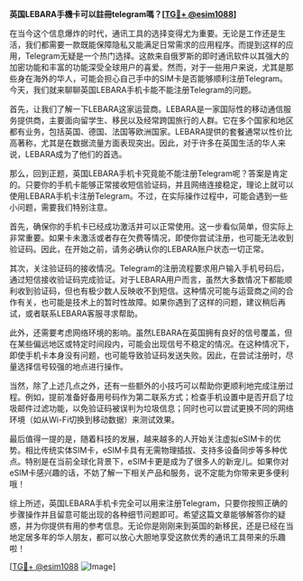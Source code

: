 **英国LEBARA手機卡可以註冊telegram嗎？[[TG💪+ @esim1088](https://t.me/s/esim1088)]**

在当今这个信息爆炸的时代，通讯工具的选择变得尤为重要。无论是工作还是生活，我们都需要一款既能保障隐私又能满足日常需求的应用程序。而提到这样的应用，Telegram无疑是一个热门选择。这款来自俄罗斯的即时通讯软件以其强大的加密功能和丰富的功能深受全球用户的喜爱。然而，对于一些用户来说，尤其是那些身在海外的华人，可能会担心自己手中的SIM卡是否能够顺利注册Telegram。今天，我们就来聊聊英国LEBARA手机卡能不能注册Telegram的问题。

首先，让我们了解一下LEBARA这家运营商。LEBARA是一家国际性的移动通信服务提供商，主要面向留学生、移民以及经常跨国旅行的人群。它在多个国家和地区都有业务，包括英国、德国、法国等欧洲国家。LEBARA提供的套餐通常以性价比高著称，尤其是在数据流量方面表现突出。因此，对于许多在英国生活的华人来说，LEBARA成为了他们的首选。

那么，回到正题，英国LEBARA手机卡究竟能不能注册Telegram呢？答案是肯定的。只要你的手机卡能够正常接收短信验证码，并且网络连接稳定，理论上就可以使用LEBARA手机卡注册Telegram。不过，在实际操作过程中，可能会遇到一些小问题，需要我们特别注意。

首先，确保你的手机卡已经成功激活并可以正常使用。这一步看似简单，但实际上非常重要。如果卡未激活或者存在欠费等情况，即使你尝试注册，也可能无法收到验证码。因此，在开始之前，请务必确认你的LEBARA账户状态一切正常。

其次，关注验证码的接收情况。Telegram的注册流程要求用户输入手机号码后，通过短信接收验证码完成验证。对于LEBARA用户而言，虽然大多数情况下都能顺利收到验证码，但也有极少数人反映收不到短信。这种情况可能与运营商之间的合作有关，也可能是技术上的暂时性故障。如果你遇到了这样的问题，建议稍后再试，或者联系LEBARA客服寻求帮助。

此外，还需要考虑网络环境的影响。虽然LEBARA在英国拥有良好的信号覆盖，但在某些偏远地区或特定时间段内，可能会出现信号不稳定的情况。在这种情况下，即使手机卡本身没有问题，也可能导致验证码发送失败。因此，在尝试注册时，尽量选择信号较强的地点进行操作。

当然，除了上述几点之外，还有一些额外的小技巧可以帮助你更顺利地完成注册过程。例如，提前准备好备用号码作为第二联系方式；检查手机设置中是否开启了垃圾邮件过滤功能，以免验证码被误判为垃圾信息；同时也可以尝试更换不同的网络环境（如从Wi-Fi切换到移动数据）来测试效果。

最后值得一提的是，随着科技的发展，越来越多的人开始关注虚拟eSIM卡的优势。相比传统实体SIM卡，eSIM卡具有无需物理插拔、支持多设备同步等多种优点。特别是在当前全球化背景下，eSIM卡更是成为了很多人的新宠儿。如果你对eSIM卡感兴趣的话，不妨了解一下相关产品和服务，说不定能为你带来更多便利哦！

综上所述，英国LEBARA手机卡完全可以用来注册Telegram，只要你按照正确的步骤操作并且留意可能出现的各种细节问题即可。希望这篇文章能够解答你的疑惑，并为你提供有用的参考信息。无论你是刚刚来到英国的新移民，还是已经在当地定居多年的华人朋友，都可以放心大胆地享受这款优秀的通讯工具带来的乐趣啦！

[[TG💪+ @esim1088](https://t.me/s/esim1088) ![Image](https://i.postimg.cc/4NQfJmqS/Snipaste-2025-05-13-00-14-12.png)]